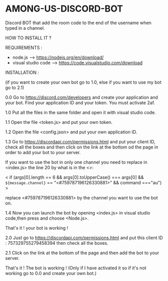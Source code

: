 # AMONG-US-DISCORD-BOT
Discord BOT that add the room code to the end of the username when typed in a channel.


HOW TO INSTALL IT ?

REQUIREMENTS :
* node.js --> https://nodejs.org/en/download/
* visual studio code --> https://code.visualstudio.com/download

INSTALLATION :    

(if you want to create your own bot go to 1.0, else if you want to use my bot go to 2.1)

0.0 Go to https://discord.com/developers and create your application and your bot. Find your application ID and your token. You must activate 2af.

1.0 Put all the files in the same folder and open it with visual studio code.

1.1 Open the file <token.js> and put your own token.

1.2 Open the file <config.json> and put your own application ID.

1.3 Go to https://discordapi.com/permissions.html and put your client ID, check all the boxes and then click on the link at the bottom od the page in order to add your bot to your server.

If you want to use the bot in only one channel you need to replace in <index.js> the line 20 by what is in the <>:

<    if (args[0].length == 6 &&  args[0].toUpperCase() === args[0] && `${message.channel}` == "<#759787196126330881>" && command ==="au") >

replace <#759787196126330881> by the channel you want to use the bot on.


1.4 Now you can launch the bot by opening <index.js> in visual studio code,then press <F5> and choose <Node.js>.


That's it ! your bot is working !

2.0 Just go to https://discordapi.com/permissions.html and put this client ID : 757329755279458394 then check all the boxes.

2.1 Click on the link at the bottom of the page and then add the bot to your server.


That's it ! The bot is working ! (Only if I have activated it so if it's not working go to 0.0 and create your own bot.)
